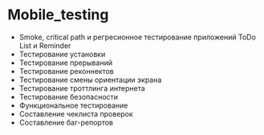 # Mobile_testing
- Smoke, critical path и регресионное тестирование приложений ToDo List и Reminder
- Тестирование установки
- Тестирование прерываний
- Тестирование реконнектов
- Тестирование смены ориентации экрана
- Тестирование троттлинга интернета
- Тестирование безопасности
- Функциональное тестирование
- Составление чеклиста проверок
- Составление баг-репортов
